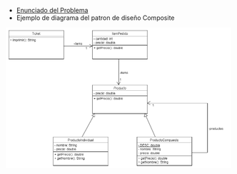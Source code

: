 * [Enunciado del Problema](/2-1-Prog2-Clase-03/Enunciado.pdf)
* Ejemplo de diagrama del patron de diseño Composite

![Diagrama](https://github.com/romeramatias/ort-2-1-prog2/blob/master/2-1-Prog2-Clase-03/Diagrama-PNG.png)
